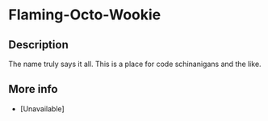 Flaming-Octo-Wookie
===================

Description
-------------------
The name truly says it all. This is a place for code schinanigans and the like.

More info
-------------------
* [Unavailable]
